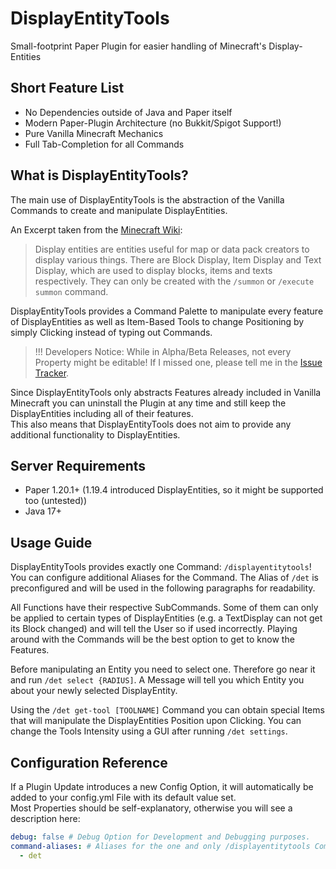 # DisplayEntityTools
Small-footprint Paper Plugin for easier handling of Minecraft's Display-Entities

## Short Feature List

- No Dependencies outside of Java and Paper itself
- Modern Paper-Plugin Architecture (no Bukkit/Spigot Support!)
- Pure Vanilla Minecraft Mechanics
- Full Tab-Completion for all Commands

## What is DisplayEntityTools?

The main use of DisplayEntityTools is the abstraction of the Vanilla Commands to create and manipulate DisplayEntities.

An Excerpt taken from the [Minecraft Wiki](https://minecraft.fandom.com/wiki/Display):
> Display entities are entities useful for map or data pack creators to display various things.
> There are Block Display, Item Display and Text Display, which are used to display blocks, items and texts respectively.
> They can only be created with the `/summon` or `/execute summon` command.

DisplayEntityTools provides a Command Palette to manipulate every feature of DisplayEntities as well as Item-Based Tools
to change Positioning by simply Clicking instead of typing out Commands.
> !!! Developers Notice: While in Alpha/Beta Releases, not every Property might be editable!
> If I missed one, please tell me in the [Issue Tracker](https://github.com/Velyn-N/DisplayEntityTools/issues).

Since DisplayEntityTools only abstracts Features already included in Vanilla Minecraft
you can uninstall the Plugin at any time and still keep the DisplayEntities including all of their features.<br/>
This also means that DisplayEntityTools does not aim to provide any additional functionality to DisplayEntities.

## Server Requirements

- Paper 1.20.1+ (1.19.4 introduced DisplayEntities, so it might be supported too (untested))
- Java 17+

## Usage Guide

DisplayEntityTools provides exactly one Command: `/displayentitytools`! You can configure additional Aliases for the Command.
The Alias of `/det` is preconfigured and will be used in the following paragraphs for readability.

All Functions have their respective SubCommands. Some of them can only be applied to certain types of DisplayEntities
(e.g. a TextDisplay can not get its Block changed) and will tell the User so if used incorrectly.
Playing around with the Commands will be the best option to get to know the Features.

Before manipulating an Entity you need to select one. Therefore go near it and run `/det select {RADIUS]`.
A Message will tell you which Entity you about your newly selected DisplayEntity.

Using the `/det get-tool [TOOLNAME]` Command you can obtain special Items that will manipulate the
DisplayEntities Position upon Clicking. You can change the Tools Intensity using a GUI after running `/det settings`.

## Configuration Reference

If a Plugin Update introduces a new Config Option,
it will automatically be added to your config.yml File with its default value set.<br/>
Most Properties should be self-explanatory, otherwise you will see a description here:

```yaml
debug: false # Debug Option for Development and Debugging purposes.
command-aliases: # Aliases for the one and only /displayentitytools Command
  - det
```

